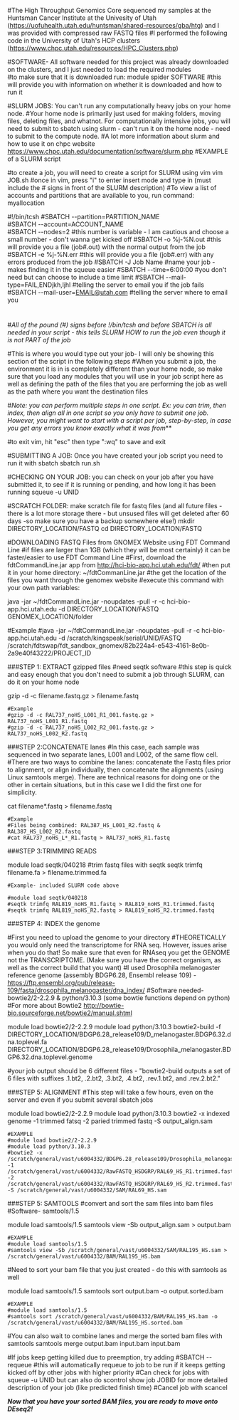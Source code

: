 #The High Throughput Genomics Core sequenced my samples at the Huntsman Cancer Institute at the Univesity of Utah (https://uofuhealth.utah.edu/huntsman/shared-resources/gba/htg) and I was provided with compressed raw FASTQ files 
#I performed the following code in the University of Utah's HCP clusters (https://www.chpc.utah.edu/resources/HPC_Clusters.php) 

#SOFTWARE- All software needed for this project was already downloaded on the clusters, and I just needed to load the required modules  
    #to make sure that it is downloaded run:
      module spider SOFTWARE
    #this will provide you with information on whether it is downloaded and how to run it

#SLURM JOBS: You can't run any computationally heavy jobs on your home node.
#Your home node is primarily just used for making folders, moving files, deleting files, and whatnot. For computationally intensive jobs, you will need to submit to sbatch using slurm - can't run it on the home node - need to submit to the compute node.
#A lot more information about slurm and how to use it on chpc website https://www.chpc.utah.edu/documentation/software/slurm.php
#EXAMPLE of a SLURM script 

#to create a job, you will need to create a script for SLURM using vim
vim JOB.sh 
#once in vim, press "i" to enter insert mode and type in (must include the # signs in front of the SLURM description) 
#To view a list of accounts and partitions that are available to you, run command: myallocation

#!/bin/tcsh
#SBATCH --partition=PARTITION_NAME		
#SBATCH --account=ACCOUNT_NAME					
#SBATCH --nodes=2							              	#this number is variable - I am cautious and choose a small number - don't wanna get kicked off 
#SBATCH -o %j-%N.out					                #this will provide you a file (job#.out) with the normal output from the job
#SBATCH -e %j-%N.err					              	#this will provide you a file (job#.err) with any errors produced from the job
#SBATCH -J Job Name   				          	    #name your job - makes finding it in the squeue easier
#SBATCH --time=6:00:00						      	    #you don't need but can choose to include a time limit 
#SBATCH --mail-type=FAIL,ENDjkh,ljhl			    #telling the server to email you if the job fails
#SBATCH --mail-user=EMAIL@utah.com		#telling the server where to email you
#	
#*All of the pound (#) signs before !/bin/tcsh and before SBATCH is all needed in your script - this tells SLURM HOW to run the job even though it is not PART of the job*

#This is where you would type out your job- I will only be showing this section of the script in the following steps 
#When you submit a job, the environment it is in is completely different than your home node, so make sure that you load any modules that you will use in your job script here as well as defining the path of the files that you are performing the job as well as the path where you want the destination files

#*Note: you can perform multiple steps in one script. Ex: you can trim, then index, then align all in one script so you only have to submit one job. However, you might want to start with a script per job, step-by-step, in case you get any errors you know exactly what it was from***

#to exit vim, hit "esc" then type ":wq" to save and exit

#SUBMITTING A JOB: Once you have created your job script you need to run it with sbatch
sbatch run.sh

#CHECKING ON YOUR JOB: you can check on your job after you have submitted it, to see if it is running or pending, and how long it has been running
squeue -u UNID

#SCRATCH FOLDER: make scratch file for fastq files (and all future files - there is a lot more storage there - but unsused files will get deleted after 60 days -so make sure you have a backup somewhere else!)
mkdir DIRECTORY_LOCATION/FASTQ
cd DIRECTORY_LOCATION/FASTQ

#DOWNLOADING FASTQ Files from GNOMEX Website using FDT Command Line
#if files are larger than 1GB (which they will be most certainly) it can be faster/easier to use FDT Command Line
#First, download the fdtCommandLine.jar app from http://hci-bio-app.hci.utah.edu/fdt/
#then put it in your home directory: ~/fdtCommanLine.jar
#the get the location of the files you want through the genomex website
#execute this command with your own path variables:

java -jar ~/fdtCommandLine.jar -noupdates -pull -r -c hci-bio-app.hci.utah.edu -d DIRECTORY_LOCATION/FASTQ GENOMEX_LOCATION/folder  

#Example
#java -jar ~/fdtCommandLine.jar -noupdates -pull -r -c hci-bio-app.hci.utah.edu -d /scratch/kingspeak/serial/UNID/FASTQ /scratch/fdtswap/fdt_sandbox_gnomex/82b224a4-e543-4161-8e0b-2a9e40f43222/PROJECT_ID

###STEP 1: EXTRACT gzipped files
#need seqtk software 
#this step is quick and easy enough that you don't need to submit a job through SLURM, can do it on your home node

gzip -d -c filename.fastq.gz > filename.fastq

	#Example
	#gzip -d -c RAL737_noHS_L001_R1_001.fastq.gz > RAL737_noHS_L001_R1.fastq
	#gzip -d -c RAL737_noHS_L002_R2_001.fastq.gz > RAL737_noHS_L002_R2.fastq

###STEP 2:CONCATENATE lanes 
#In this case, each sample was sequenced in two separate lanes, L001 and L002, of the same flow cell. 
#There are two ways to combine the lanes: concatenate the Fastq files prior to alignment, or align individually, then concatenate the alignments (using Linux samtools merge). There are technical reasons for doing one or the other in certain situations, but in this case we I did the first one for simplicity.

cat filename*.fastq > filename.fastq

	#Example
    #Files being combined: RAL387_HS_L001_R2.fastq & RAL387_HS_L002_R2.fastq
	#cat RAL737_noHS_L*_R1.fastq > RAL737_noHS_R1.fastq


###STEP 3:TRIMMING READS

module load seqtk/040218
#trim fastq files with seqtk 
seqtk trimfq filename.fa > filename.trimmed.fa

    #Example- included SLURM code above
    
    #module load seqtk/040218
    #seqtk trimfq RAL819_noHS_R1.fastq > RAL819_noHS_R1.trimmed.fastq
    #seqtk trimfq RAL819_noHS_R2.fastq > RAL819_noHS_R2.trimmed.fastq

###STEP 4: INDEX the genome

#First you need to upload the genome to your directory
#THEORETICALLY you would only need the transcriptome for RNA seq. However, issues arise when you do that! So make sure that even for RNAseq you get the GENOME not the TRANSCRIPTOME. (Make sure you have the correct organism, as well as the correct build that you want) 
#I used Drosophila melanogaster reference genome (assembly BDGP6.28, Ensembl release 109) - https://ftp.ensembl.org/pub/release-109/fasta/drosophila_melanogaster/dna_index/
#Software needed- bowtie2/2-2.2.9 & python/3.10.3 (some bowtie functions depend on python) 
#For more about Bowtie2 http://bowtie-bio.sourceforge.net/bowtie2/manual.shtml

module load bowtie2/2-2.2.9
module load python/3.10.3
bowtie2-build -f DIRECTORY_LOCATION/BDGP6.28_release109/D_melanogaster.BDGP6.32.dna.toplevel.fa DIRECTORY_LOCATION/BDGP6.28_release109/Drosophila_melanogaster.BDGP6.32.dna.toplevel.genome

#your job output should be 6 different files - "bowtie2-build outputs a set of 6 files with suffixes .1.bt2, .2.bt2, .3.bt2, .4.bt2, .rev.1.bt2, and .rev.2.bt2."

###STEP 5: ALIGNMENT 
#This step will take a few hours, even on the server and even if you submit several sbatch jobs 

module load bowtie2/2-2.2.9
module load python/3.10.3
bowtie2 -x indexed genome -1 trimmed fatsq -2 paried trimmed fastq -S output_align.sam

    #EXAMPLE
    #module load bowtie2/2-2.2.9
    #module load python/3.10.3
    #bowtie2 -x /scratch/general/vast/u6004332/BDGP6.28_release109/Drosophila_melanogaster.BDGP6.32.dna.toplevel.genome -1      /scratch/general/vast/u6004332/RawFASTQ_HSDGRP/RAL69_HS_R1.trimmed.fastq -2 /scratch/general/vast/u6004332/RawFASTQ_HSDGRP/RAL69_HS_R2.trimmed.fastq -S /scratch/general/vast/u6004332/SAM/RAL69_HS.sam


###STEP 5: SAMTOOLS 
#convert and sort the sam files into bam files 
#Software- samtools/1.5

module load samtools/1.5
samtools view -Sb output_align.sam > output.bam

    #EXAMPLE
    #module load samtools/1.5
    #samtools view -Sb /scratch/general/vast/u6004332/SAM/RAL195_HS.sam > /scratch/general/vast/u6004332/BAM/RAL195_HS.bam

#Need to sort your bam file that you just created - do this with samtools as well

module load samtools/1.5
samtools sort output.bam -o output.sorted.bam

    #EXAMPLE
    #module load samtools/1.5
    #samtools sort /scratch/general/vast/u6004332/BAM/RAL195_HS.bam -o /scratch/general/vast/u6004332/BAM/RAL195_HS.sorted.bam

#You can also wait to combine lanes and merge the sorted bam files with samtools 
samtools merge output.bam input.bam input.bam

#If jobs keep getting killed due to preemption, try adding
#SBATCH --requeue
    #this will automatically requeue to job to be run if it keeps getting kicked off by other jobs with higher priority
#Can check for jobs with squeue -u UNID but  can also do scontrol show job JOBID for more detailed description of your job (like predicted finish time)
#Cancel job with scancel <JOBID>

***Now that you have your sorted BAM files, you are ready to move onto DEseq2!***



    

















